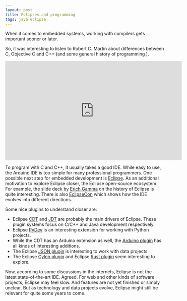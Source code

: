 ```yaml
---
layout: post
title: Eclipses and programming
tags: java eclipse
---
```

When it comes to embedded systems, working with compilers gets important sooner or later. 

So, it was interesting to listen to Robert C. Martin about differences between C, Objective C and C++ (and some general history of programming ).

<iframe width="560" height="315" src="https://www.youtube.com/embed/ecIWPzGEbFc" frameborder="0" allowfullscreen></iframe>

To program with C and C++, it usually takes a good IDE. While easy to use, the Arduino IDE is too simple for many professional programmers. One possible next step for embedded development is <a href="https://www.eclipse.org/">Eclipse</a>. As an additional motivation to explore Eclipse closer, the Eclipse open-source ecosystem. For example, the slide deck by [Erich Gamma](https://qconlondon.com/london-2008/qconlondon.com/dl/qcon-london-2008/slides/ErichGamma_qcon2008.pdf) on the history of Eclipse is quite interesting. There is also [EclipseCon](https://www.eclipsecon.org/europe2017/) which shows how the IDE evolves into different directions.

Some nice plugins to understand closer are:

* Eclipse [CDT](https://eclipse.org/cdt/) and [JDT](https://eclipse.org/jdt/) are probably the main drivers of Eclipse. These plugin systems focus on C/C++ and Java development respectively.
* Eclipse [PyDev](http://www.pydev.org/) is an interesting extension for working with Python projects. 
* While the CDT has an Arduino extension as well, the [Arduino plugin](http://eclipse.baeyens.it/) has all kinds of interesting additions.
* The Eclipse [JSON plugin](https://github.com/boothen/Json-Eclipse-Plugin) is interesting to work with data projects.
* The Eclipse [Cylon plugin](https://github.com/ceylon/ceylon-ide-eclipse) and Eclipse [Rust plugin](https://github.com/RustDT/RustDT) seem interesting to explore.

Now, according to some discussions in the internets, Eclipse is not the latest state-of-the-art IDE. Agreed. For web and other kinds of software projects, Eclipse may feel slow. And features are not yet finished or simply unclear. But as technology and data projects evolve, Eclipse might still be relevant for quite some years to come. 




